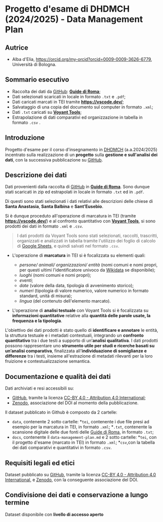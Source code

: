 # Progetto d'esame di DHDMCH (2024/2025) - Data Management Plan

## Autrice

* Alba d'Elia, https://orcid.org/my-orcid?orcid=0009-0009-3626-6779, Università di Bologna.

## Sommario esecutivo
* Raccolta dei dati da [GitHub](https://www.google.com/url?sa=t&source=web&rct=j&opi=89978449&url=https://github.com/&ved=2ahUKEwinicGop96LAxXj0gIHHecADyoQFnoECAoQAQ&usg=AOvVaw38IHvcyBra8HGhmSxvlCGw): [**Guide di Roma**](https://liveunibo-my.sharepoint.com/:f:/g/personal/sebastian_barzaghi2_unibo_it/EhinmY5b4h1Eoo-t2JOpaHwBHmr2BcGZK7YhwV9KUvTK2g?e=qizgrM);
* Dati selezionati scaricati in locale in formato `.txt` e `.pdf`;
* Dati caricati marcati in TEI tramite **https://vscode.dev/**;
* Salvataggio di una copia del documento sul computer in formato `.xml`;
* Dati `.txt` caricati su [**Voyant Tools**](https://www.google.com/url?sa=t&source=web&rct=j&opi=89978449&url=https://voyant-tools.org/&ved=2ahUKEwiuuJ_AmN6LAxVSRUEAHcN0KUoQFnoECAkQAQ&usg=AOvVaw0HuDnxSRVwxziirQgSd0xL);
* Estrapolazione di dati comparativi ed organizzazione in tabella in formato `.csv` .

## Introduzione
Progetto d'esame per il corso d'insegnamento in [DHDMCH](https://www.unibo.it/it/studiare/dottorati-master-specializzazioni-e-altra-formazione/insegnamenti/insegnamento/2024/502386) (a.a.2024/2025) incentrato sulla realizzazione  di un **progetto** sulla **gestione e sull'analisi dei dati**, con la successiva pubblicazione su [GitHub](https://www.google.com/url?sa=t&source=web&rct=j&opi=89978449&url=https://github.com/&ved=2ahUKEwinicGop96LAxXj0gIHHecADyoQFnoECAoQAQ&usg=AOvVaw38IHvcyBra8HGhmSxvlCGw).

## Descrizione dei dati
Dati provenienti dalla raccolta di [GitHub](https://www.google.com/url?sa=t&source=web&rct=j&opi=89978449&url=https://github.com/&ved=2ahUKEwinicGop96LAxXj0gIHHecADyoQFnoECAoQAQ&usg=AOvVaw38IHvcyBra8HGhmSxvlCGw) in [**Guide di Roma**](https://liveunibo-my.sharepoint.com/:f:/g/personal/sebastian_barzaghi2_unibo_it/EhinmY5b4h1Eoo-t2JOpaHwBHmr2BcGZK7YhwV9KUvTK2g?e=qizgrM). Sono dunque stati scaricati in zip ed estrapolati in locale in formato `.txt` ed in `.pdf`.

Di questi sono stati selezionati i dati relativi alle descrizioni delle chiese di **Santa Anastasia**, **Santa Balbina** e **Sant’Eusebio**.

Si è dunque proceduto all'operazione di marcatura in TEI (tramite **https://vscode.dev/**) e al confronto quantitativo con [**Voyant Tools**](https://www.google.com/url?sa=t&source=web&rct=j&opi=89978449&url=https://voyant-tools.org/&ved=2ahUKEwiuuJ_AmN6LAxVSRUEAHcN0KUoQFnoECAkQAQ&usg=AOvVaw0HuDnxSRVwxziirQgSd0xL), si sono prodotti dei dati in formato `.xml` e `.csv`.
> I dati prodotti da Voyant Tools sono stati selezionati, raccolti, trascritti, organizzati e analizzati in tabella tramite l'utilizzo dei foglio di calcolo di [Google Sheets](https://www.google.com/url?sa=t&source=web&rct=j&opi=89978449&url=https://docs.google.com/spreadsheets/create%3Fhl%3Dit&ved=2ahUKEwifr4nRot6LAxXFWkEAHSEiFC4QFnoECAgQAQ&usg=AOvVaw15jA_GQBObUKkityhEJa1O), e quindi salvati nel formato `.csv`.

* L'operazione di **marcatura** in TEI si è focalizzata su elementi quali:
  * *persone/ animali/ organizzazioni/ entità* (nomi comuni e nomi propri, per questi ultimi l'identificatore univoco da [Wikidata](https://www.wikidata.org/wiki/Wikidata:Main_Page) se disponibile);
  * *luoghi* (nomi comuni e nomi propri);
  * *eventi*;
  * *date* (valore della data, tipologia di avvenimento storico);
  * *numeri* (tipologia di valore numerico, valore numerico in formato standard, unità di misura);
  * *lingua* (del contenuto dell'elemento marcato).

* L'operazione di **analisi testuale** con Voyant Tools si è focalizzata su **informazioni quantitative** relative alla **quantità delle parole usate, la frequenza e la tipologia**.

L'obiettivo dei dati prodotti è stato quello di **identificare e annotare** le entità, la struttura testuale e i metadati contestuali, integrando un **confronto quantitativo** tra i due testi a supporto di un’**analisi qualitativa**.
I dati prodotti possono rappresentare uno **strumento utile per studi e ricerche basati su un’analisi comparativa**, finalizzata all'**individuazione di somiglianze e differenze** tra i testi, insieme all'estrazione di metadati rilevanti per la loro fruizione e contestualizzazione semantica.

## Documentazione e qualità dei dati
Dati archiviati e resi accessibili su:
* [GitHub](https://www.google.com/url?sa=t&source=web&rct=j&opi=89978449&url=https://github.com/&ved=2ahUKEwinicGop96LAxXj0gIHHecADyoQFnoECAoQAQ&usg=AOvVaw38IHvcyBra8HGhmSxvlCGw), tramite la licenza [CC-BY 4.0 - Attribution 4.0 International](https://creativecommons.org/licenses/by/4.0/);
* [Zenodo](https://zenodo.org), associazione del DOI al momento della pubblicazione.

Il dataset pubblicato in Github è composto da 2 cartelle:
* `data`, contenente 2 sotto cartelle:
  *`tei`, contenente i due file presi ad esempio per la marcatura in TEI, in formato `.xml`;
  *`.txt`, contenente la scansione digitale delle due fonti delle [Guide di Roma](https://liveunibo-my.sharepoint.com/:f:/g/personal/sebastian_barzaghi2_unibo_it/EhinmY5b4h1Eoo-t2JOpaHwBHmr2BcGZK7YhwV9KUvTK2g?e=qizgrM), in formato `.txt`;
* `docs`, contenente il  `data-management-plan.md` e 2 sotto cartelle:
  *`tei`, con il progetto d'esame (marcato in TEI) in formato `.xml`;
  *`csv`,con la tabella dei dati comparativi e quantitativi in formato `.csv`.

## Requisiti legali ed etici
Dataset pubblicato su [GitHub](https://www.google.com/url?sa=t&source=web&rct=j&opi=89978449&url=https://github.com/&ved=2ahUKEwinicGop96LAxXj0gIHHecADyoQFnoECAoQAQ&usg=AOvVaw38IHvcyBra8HGhmSxvlCGw), tramite la licenza [CC-BY 4.0 - Attribution 4.0 International](https://creativecommons.org/licenses/by/4.0/), e [Zenodo](https://zenodo.org), con la conseguente associazione del DOI.

## Condivisione dei dati e conservazione a lungo termine
Dataset disponibile con **livello di accesso aperto**
  
   
